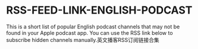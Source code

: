 # RSS-FEED-LINK-ENGLISH-PODCAST
This is a short list of popular English podcast channels that may not be found in your Apple podcast app. You can use the RSS link below to subscribe hidden channels manually.英文播客RSS订阅链接合集

